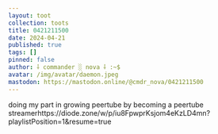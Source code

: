 ```yaml
---
layout: toot
collection: toots
title: 0421211500
date: 2024-04-21
published: true
tags: []
pinned: false
author: ⸸ commander ░ nova ⸸ :~$
avatar: /img/avatar/daemon.jpeg
mastodon: https://mastodon.online/@cmdr_nova/0421211500
---
```


doing my part in growing peertube by becoming a peertube streamerhttps://diode.zone/w/p/iu8FpwprKsjom4eKzLD4mn?playlistPosition=1&resume=true
